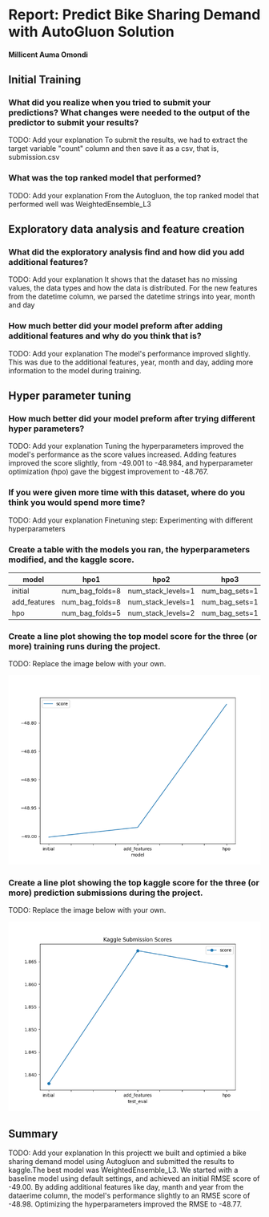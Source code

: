 # Report: Predict Bike Sharing Demand with AutoGluon Solution
#### Millicent Auma Omondi

## Initial Training
### What did you realize when you tried to submit your predictions? What changes were needed to the output of the predictor to submit your results?
TODO: Add your explanation
To submit the results, we had to extract the target variable "count" column and then save it as a csv, that is, submission.csv

### What was the top ranked model that performed?
TODO: Add your explanation
From the Autogluon, the top ranked model that performed well was WeightedEnsemble_L3 

## Exploratory data analysis and feature creation
### What did the exploratory analysis find and how did you add additional features?
TODO: Add your explanation
It shows that the dataset has no missing values, the data types and how the data is distributed.
For the new features from the datetime column, we parsed the datetime strings into year, month and day

### How much better did your model preform after adding additional features and why do you think that is?
TODO: Add your explanation
The model's performance improved slightly. This was due to the additional features, year, month and day, adding more information to the model during training.

## Hyper parameter tuning
### How much better did your model preform after trying different hyper parameters?
TODO: Add your explanation
Tuning the hyperparameters improved the model's performance as the score values increased.
Adding features improved the score slightly, from -49.001 to -48.984, and hyperparameter optimization (hpo) gave the biggest improvement to -48.767.


### If you were given more time with this dataset, where do you think you would spend more time?
TODO: Add your explanation
Finetuning step: Experimenting with different hyperparameters 

### Create a table with the models you ran, the hyperparameters modified, and the kaggle score.
|model|hpo1|hpo2|hpo3|score|
|--|--|--|--|--|
|initial|num_bag_folds=8|num_stack_levels=1|num_bag_sets=1|-49.00|
|add_features|num_bag_folds=8|num_stack_levels=1|num_bag_sets=1|-48.98|
|hpo|num_bag_folds=5|num_stack_levels=2|num_bag_sets=1|-48.77|

### Create a line plot showing the top model score for the three (or more) training runs during the project.

TODO: Replace the image below with your own.

![model_train_score.png](model_train_score.png)

### Create a line plot showing the top kaggle score for the three (or more) prediction submissions during the project.

TODO: Replace the image below with your own.

![model_test_score.png](model_test_score.png)

## Summary
TODO: Add your explanation
In this projectt we built and optimied a bike sharing demand model using Autogluon and submitted the results to kaggle.The best model was WeightedEnsemble_L3.  We started with a baseline model using default settings, and achieved an initial RMSE score of -49.00. By adding additional features like day, manth and year from the dataerime column, the model's performance slightly to an RMSE score of -48.98. Optimizing the hyperparameters improved the RMSE to -48.77. 
